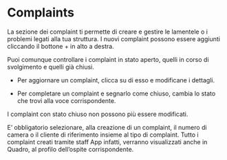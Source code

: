 # Complaints

La sezione dei complaint ti permette di creare e gestire le lamentele o i problemi legati alla tua struttura. I nuovi complaint possono essere aggiunti cliccando il bottone + in alto a destra.

Puoi comunque controllare i complaint in stato aperto, quelli in corso di svolgimento e quelli già chiusi.

- Per aggiornare un complaint, clicca su di esso e modificane i dettagli. 

- Per completare un complaint e segnarlo come chiuso, cambia lo stato che trovi alla voce corrispondente.

I complaint con stato chiuso non possono più essere modificati.

E’ obbligatorio selezionare, alla creazione di un complaint, il numero di camera o il cliente di riferimento insieme al tipo di complaint. Tutto i complaint creati tramite staff App infatti, verranno visualizzati anche in Quadro, al profilo dell’ospite corrispondente.
